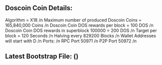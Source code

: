 Doscoin Coin Details:
----------------------
Algorithm = X18 /n
Maximum number of produced Doscoin Coins = 165,840,000 Coins /n
Doscoin Coin DOS rewards per block = 100 DOS /n
Doscoin Coin DOS rewards in superblock 100000 = 200 DOS /n
Target per block = 120 Seconds /n
Halving every 829200 Blocks /n
Wallet Addresses will start with D /n
Ports: /n
RPC Port 50971 /n
P2P Port 50972 /n


Latest Bootstrap File: ()
----------------------

